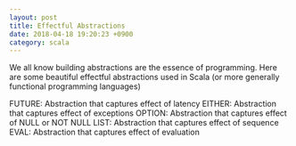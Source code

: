 ```yaml
---
layout: post
title: Effectful Abstractions
date: 2018-04-18 19:20:23 +0900
category: scala
---
```


We all know building abstractions are the essence of programming. Here are some beautiful effectful abstractions used in Scala (or more generally functional programming languages)

FUTURE: Abstraction that captures effect of latency
EITHER: Abstraction that captures effect of exceptions
OPTION: Abstraction that captures effect of  NULL or NOT NULL
LIST: Abstraction that captures effect of  sequence
EVAL: Abstraction that captures effect of  evaluation